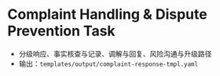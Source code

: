 # Complaint Handling & Dispute Prevention Task

- 分级响应、事实核查与记录、调解与回复、风险沟通与升级路径
- 输出：`templates/output/complaint-response-tmpl.yaml`
